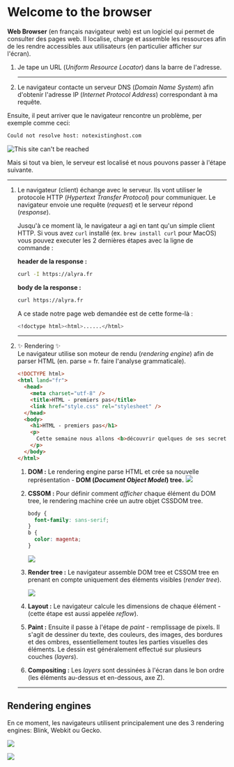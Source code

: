 # Welcome to the browser

**Web Browser** (en français navigateur web) est un logiciel qui permet de consulter des pages web. Il localise, charge et assemble les ressources afin de les rendre accessibles aux utilisateurs (en particulier afficher sur l'écran).

1. Je tape un URL (_Uniform Resource Locator_) dans la barre de l'adresse.

   ***

1. Le navigateur contacte un serveur DNS (_Domain Name System_) afin d'obtenir l'adresse IP (_Internet Protocol Address_) correspondant à ma requête.

Ensuite, il peut arriver que le navigateur rencontre un problème, per exemple comme ceci:

```bash
Could not resolve host: notexistinghost.com
```

![This site can't be reached](https://wptemplates.pehaa.com/assets/alyra/cantbereached.png)

Mais si tout va bien, le serveur est localisé et nous pouvons passer à l'étape suivante.

---

1. Le navigateur (client) échange avec le serveur. Ils vont utiliser le protocole HTTP (_Hypertext Transfer Protocol_) pour communiquer. Le navigateur envoie une requête (_request_) et le serveur répond (_response_).

   Jusqu'à ce moment là, le navigateur a agi en tant qu'un simple client HTTP. Si vous avez `curl` installé (ex. `brew install curl` pour MacOS) vous pouvez executer les 2 dernières étapes avec la ligne de commande :

   **header de la response :**

   ```bash
   curl -I https://alyra.fr
   ```

   **body de la response :**

   ```bash
   curl https://alyra.fr
   ```

   A ce stade notre page web demandée est de cette forme-là :

   ```bash
   <!doctype html><html>......</html>
   ```

   ***

1. ✨ Rendering ✨  
   Le navigateur utilise son moteur de rendu (_rendering engine_) afin de parser HTML (en. parse = fr. faire l'analyse grammaticale).

   ```html
   <!DOCTYPE html>
   <html land="fr">
     <head>
       <meta charset="utf-8" />
       <title>HTML - premiers pas</title>
       <link href="style.css" rel="stylesheet" />
     </head>
     <body>
       <h1>HTML - premiers pas</h1>
       <p>
         Cette semaine nous allons <b>découvrir quelques de ses secrets.</b>
       </p>
     </body>
   </html>
   ```

   1. **DOM :** Le rendering engine parse HTML et crée sa nouvelle représentation - **DOM (_Document Object Model_) tree.**
      ![](https://wptemplates.pehaa.com/assets/alyra/dom1.png)

   2. **CSSOM :** Pour définir comment _afficher_ chaque élément du DOM tree, le rendering machine crée un autre objet CSSDOM tree.

      ```css
      body {
        font-family: sans-serif;
      }
      b {
        color: magenta;
      }
      ```

      ![](https://wptemplates.pehaa.com/assets/alyra/cssom.png)

   3. **Render tree :** Le navigateur assemble DOM tree et CSSOM tree en prenant en compte uniquement des éléments visibles (_render tree_).

      ![](https://wptemplates.pehaa.com/assets/alyra/render-tree.png)

   4. **Layout :** Le navigateur calcule les dimensions de chaque élément - (cette étape est aussi appelée _reflow_).

   5. **Paint :** Ensuite il passe à l'étape de _paint_ - remplissage de pixels. Il s'agit de dessiner du texte, des couleurs, des images, des bordures et des ombres, essentiellement toutes les parties visuelles des éléments. Le dessin est généralement effectué sur plusieurs couches (_layers_).

   6. **Compositing :** Les _layers_ sont dessinées à l'écran dans le bon ordre (les éléments au-dessus et en-dessous, axe Z).

   ***

## Rendering engines

En ce moment, les navigateurs utilisent principalement une des 3 rendering engines: Blink, Webkit ou Gecko.

![](https://wptemplates.pehaa.com/assets/alyra/browser-engines.png)

![](https://wptemplates.pehaa.com/assets/alyra/statcounter-browsers.png)
